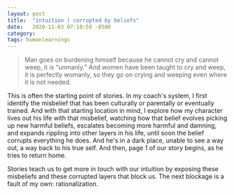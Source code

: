 ```yaml
---
layout: post
title:  "intuition | corrupted by beliefs"
date:   2020-11-03 07:10:59 -0500
category: 
tags: humanlearnings
---
```

>Man goes on burdening himself because he cannot cry and cannot weep, it is “unmanly.” And women have been taught to cry and weep, it is perfectly womanly, so they go on crying and weeping even where it is not needed.

This is often the starting point of stories. In my coach's system, I first identify the misbelief that has been culturally or parentally or eventually trained. And with that starting location in mind, I explore how my character lives out his life with that misbelief, watching how that belief evolves picking up new harmful beliefs, escalates becoming more harmful and damning, and expands rippling into other layers in his life, until soon the belief corrupts everything he does. And he's in a dark place, unable to see a way out, a way back to his true self. And then, page 1 of our story begins, as he tries to return home. 

Stories teach us to get more in touch with our intuition by exposing these misbeliefs and these corrupted layers that block us. The next blockage is a fault of my own: rationalization.